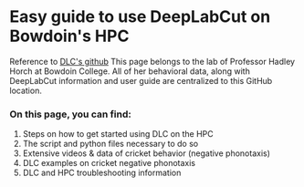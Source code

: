 # Easy guide to use DeepLabCut on Bowdoin's HPC
Reference to [DLC's github](https://github.com/DeepLabCut/DeepLabCut/tree/master/deeplabcut)
This page belongs to the lab of Professor Hadley Horch at Bowdoin College. All of her behavioral data, along with DeepLabCut information and user guide are centralized to this GitHub location. 

### On this page, you can find:
1. Steps on how to get started using DLC on the HPC
2. The script and python files necessary to do so
3. Extensive videos & data of cricket behavior (negative phonotaxis)
4. DLC examples on cricket negative phonotaxis
5. DLC and HPC troubleshooting information

